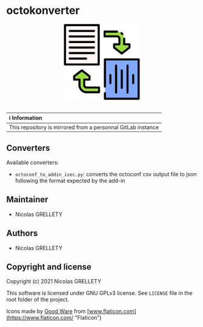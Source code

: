 # octokonverter

<p align="center">
  <img width="200" height="200" src="resources/logo.png">
  <br/><br/>
</p>

| :information_source: Information |
|:-------------------------------------------------------------|
| This repository is mirrored from a personnal GitLab instance |

## Converters

Available converters:

- `octoconf_to_addin_isec.py`: converts the octoconf csv output file to json following the format expected by the add-in

## Maintainer

- Nicolas GRELLETY

## Authors

- Nicolas GRELLETY

## Copyright and license

Copyright (c) 2021 Nicolas GRELLETY

This software is licensed under GNU GPLv3 license. See `LICENSE` file in the root folder of the project.

Icons made by [Good Ware](https://www.flaticon.com/authors/good-ware "Good Ware") from [www.flaticon.com](https://www.flaticon.com/ "Flaticon")

